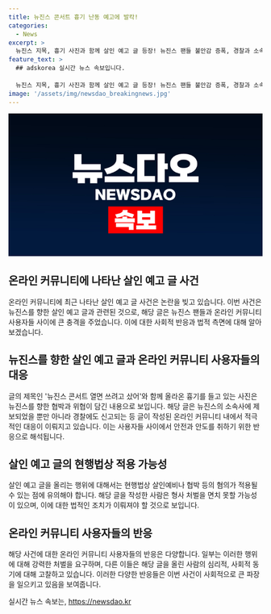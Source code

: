 ```yaml
---
title: 뉴진스 콘서트 흉기 난동 예고에 발칵!
categories:
  - News
excerpt: >
  뉴진스 지목, 흉기 사진과 함께 살인 예고 글 등장! 뉴진스 팬들 불안감 증폭, 경찰과 소속사에 제보 - 온라인 커뮤니티에 올라온 살인 예고 글이 화제다. 글에는 뉴진스가 밴에서 내릴 때를 노린다는 내용과 함께 흉기가 들어있는 사진이 공개되어 팬들의 불안감을 증폭시켰다. 뉴진스 소속사와 경찰에 신고가 이뤄졌으며, 이는 지난해부터 이어진 인기 걸그룹을 상대로 한 살인 예고 글의 한 사례로, 해당 행위는 현행법상 살인예비나 협박 등의 혐의가 적용될 수 있다. 누리꾼들은 이에 대해 강력한 비판을 표명했다. (화면출처 : 온라인 커뮤니티)
feature_text: >
  ## adskorea 실시간 뉴스 속보입니다.

  뉴진스 지목, 흉기 사진과 함께 살인 예고 글 등장! 뉴진스 팬들 불안감 증폭, 경찰과 소속사에 제보 - 온라인 커뮤니티에 올라온 살인 예고 글이 화제다. 글에는 뉴진스가 밴에서 내릴 때를 노린다는 내용과 함께 흉기가 들어있는 사진이 공개되어 팬들의 불안감을 증폭시켰다. 뉴진스 소속사와 경찰에 신고가 이뤄졌으며, 이는 지난해부터 이어진 인기 걸그룹을 상대로 한 살인 예고 글의 한 사례로, 해당 행위는 현행법상 살인예비나 협박 등의 혐의가 적용될 수 있다. 누리꾼들은 이에 대해 강력한 비판을 표명했다. (화면출처 : 온라인 커뮤니티)
image: '/assets/img/newsdao_breakingnews.jpg'
---
```


<p><img src="/assets/img/newsdao_breakingnews.jpg" alt="adskorea 속보" /></p>

<h2 data-ke-size="size26">온라인 커뮤니티에 나타난 살인 예고 글 사건</h2>

<p data-ke-size="size16">온라인 커뮤니티에 최근 나타난 살인 예고 글 사건은 논란을 빚고 있습니다. 이번 사건은 뉴진스를 향한 살인 예고 글과 관련된 것으로, 해당 글은 뉴진스 팬들과 온라인 커뮤니티 사용자들 사이에 큰 충격을 주었습니다. 이에 대한 사회적 반응과 법적 측면에 대해 알아보겠습니다.</p>

<h2 data-ke-size="size26">뉴진스를 향한 살인 예고 글과 온라인 커뮤니티 사용자들의 대응</h2>

<p data-ke-size="size16">글의 제목인 '뉴진스 콘서트 열면 쓰려고 샀어'와 함께 올라온 흉기를 들고 있는 사진은 뉴진스를 향한 협박과 위협이 담긴 내용으로 보입니다. 해당 글은 뉴진스의 소속사에 제보되었을 뿐만 아니라 경찰에도 신고되는 등 글이 작성된 온라인 커뮤니티 내에서 적극적인 대응이 이뤄지고 있습니다. 이는 사용자들 사이에서 안전과 안도를 취하기 위한 반응으로 해석됩니다.</p>

<h2 data-ke-size="size26">살인 예고 글의 현행법상 적용 가능성</h2>

<p data-ke-size="size16">살인 예고 글을 올리는 행위에 대해서는 현행법상 살인예비나 협박 등의 혐의가 적용될 수 있는 점에 유의해야 합니다. 해당 글을 작성한 사람은 형사 처벌을 면치 못할 가능성이 있으며, 이에 대한 법적인 조치가 이뤄져야 할 것으로 보입니다.</p>

<h2 data-ke-size="size26">온라인 커뮤니티 사용자들의 반응</h2>

<p data-ke-size="size16">해당 사건에 대한 온라인 커뮤니티 사용자들의 반응은 다양합니다. 일부는 이러한 행위에 대해 강력한 처벌을 요구하며, 다른 이들은 해당 글을 올린 사람의 심리적, 사회적 동기에 대해 고찰하고 있습니다. 이러한 다양한 반응들은 이번 사건이 사회적으로 큰 파장을 일으키고 있음을 보여줍니다.</p>
실시간 뉴스 속보는, <a href="https://newsdao.kr" rel="dofollow">https://newsdao.kr</a>



